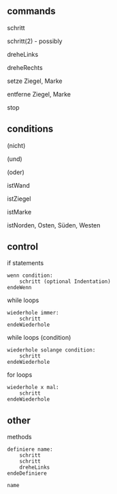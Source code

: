 ## commands
schritt

schritt(2) - possibly

dreheLinks

dreheRechts

setze Ziegel, Marke

entferne Ziegel, Marke

stop

## conditions
(nicht)

(und)

(oder)

istWand

istZiegel

istMarke

istNorden, Osten, Süden, Westen

## control

if statements

    wenn condition:
        schritt (optional Indentation)
    endeWenn

while loops

    wiederhole immer:
        schritt
    endeWiederhole

while loops (condition)

    wiederhole solange condition:
        schritt
    endeWiederhole

for loops

    wiederhole x mal:
        schritt
    endeWiederhole

## other

methods

    definiere name:
        schritt
        schritt
        dreheLinks
    endeDefiniere

    name